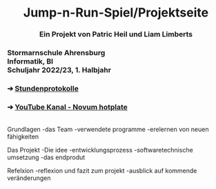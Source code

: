 <head>
<h1 align="center">Jump-n-Run-Spiel/Projektseite</h1> 
</head>
<h3 align="center"> Ein Projekt von Patric Heil und Liam Limberts</h3>
<h3 align="left">Stormarnschule Ahrensburg <br/> Informatik, Bl <br/> Schuljahr 2022/23, 1. Halbjahr </br> </h3> </div>
<h3 align="left"> &#10132; <a href="https://github.com/liamlimberts/Stundenprotokolle"> Stundenprotokolle</a> </h3> 
<h3 align="left"> &#10132; <a href="https://www.youtube.com/channel/UCEljeGxqUxyXQlMq9Q-U8_w"> YouTube Kanal - Novum hotplate</a> </h3>
<br>
Grundlagen
-das Team
-verwendete programme
-erelernen von neuen fähigkeiten

Das Projekt
-Die idee
-entwicklungsprozess
-softwaretechnische umsetzung
-das endprodut

Refelxion
-reflexion und fazit zum projekt
-ausblick auf kommende veränderungen
